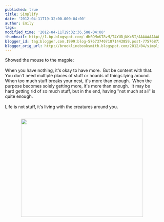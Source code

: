 ```yaml
---
published: true
title: Simplify
date: '2012-04-11T19:32:00.000-04:00'
author: Emily
tags: 
modified_time: '2012-04-11T19:32:36.508-04:00'
thumbnail: http://1.bp.blogspot.com/-dhSQMoKT8vM/T4YUDjNKx5I/AAAAAAAAAWI/4bZPd33W3fw/s72-c/more.jpg
blogger_id: tag:blogger.com,1999:blog-5767374071871443859.post-7757687390432267081
blogger_orig_url: http://brooklinebooksmith.blogspot.com/2012/04/simplify.html
---
```


Showed the mouse to the magpie:<br /><br />When you have nothing, it's okay to have more.&nbsp; But be content with that.&nbsp; You don't need multiple places of stuff or hoards of things lying around.&nbsp; When too much stuff breaks your nest, it's more than enough.&nbsp; When the purpose becomes solely&nbsp;getting more, it's more than enough.&nbsp; It may be hard getting rid of so much stuff, but in the end, having "not much at all" is quite enough.&nbsp; <br /><br />Life is not stuff, it's living with the creatures around you.<br /><br /><div class="separator" style="clear: both; text-align: center;"><a href="http://1.bp.blogspot.com/-dhSQMoKT8vM/T4YUDjNKx5I/AAAAAAAAAWI/4bZPd33W3fw/s1600/more.jpg" imageanchor="1" style="margin-left: 1em; margin-right: 1em;"><img border="0" height="321" qda="true" src="http://1.bp.blogspot.com/-dhSQMoKT8vM/T4YUDjNKx5I/AAAAAAAAAWI/4bZPd33W3fw/s400/more.jpg" width="400" /></a></div>